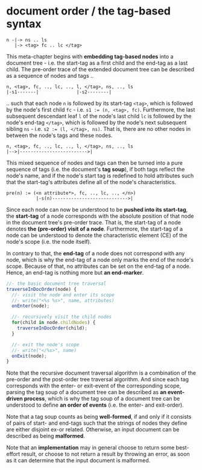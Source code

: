 
# document order / the tag-based syntax

```
n -|-> ns .. ls
   |-> <tag> fc .. lc </tag>
```

This meta-chapter begins with **embedding tag-based nodes** into a document
tree - i.e. the start-tag as a first child and the end-tag as a last child.
The pre-order trace of the extended document tree can be described as a
sequence of nodes and tags ..

```
n, <tag>, fc, .., lc, .., l, </tag>, ns, .., ls
|-s1-------|              |-s2--------|
```

.. such that each node `n` is followed by its start-tag `<tag>`, which is
followed by the node's first child `fc` - i.e. `s1 := (n, <tag>, fc)`.
Furthermore, the last subsequent descendant leaf `l` of the node's last
child `lc` is followed by the node's end-tag `</tag>`, which is followed
by the node's next subsequent sibling `ns` - i.e. `s2 := (l, </tag>, ns)`.
That is, there are no other nodes in between the node's tags and these nodes.

```
n, <tag>, fc, .., lc, .., l, </tag>, ns, .., ls
|-->|------------------------->|
```

This mixed sequence of nodes and tags can then be turned into a pure sequence
of tags (i.e. the document's **tag soup**), if both tags reflect the node's
name, and if the node's start tag is redefined to hold attributes such that
the start-tag's attributes define all of the node's characteristics.

```
pre(n) := (<n attribute*>, fc, .., lc, .., </n>)
           |-s(n)---------------------------->|
```

Since each node can now be understood to be **pushed into its start-tag**,
the **start-tag** of a node corresponds with the absolute position of that
node in the document tree's pre-order trace. That is, the start-tag of a node
denotes **the (pre-order) visit of a node**. Furthermore, the start-tag of a
node can be understood to denote the characteristic element (CE) of the node's
scope (i.e. the node itself).

In contrary to that, the **end-tag** of a node does not correspond with any
node, which is why the end-tag of a node only marks the end of the node's
scope. Because of that, no attributes can be set on the end-tag of a node.
Hence, an end-tag is nothing more but **an end-marker**.

```js
//- the basic document tree traversal
traverseInDocOrder(node) {
  //- visit the node and enter its scope
  //- write("<%s %s>", name, attributes)
  onEnter(node);

  //- recursively visit the child nodes
  for(child in node.childNodes) {
    traverseInDocOrder(child);
  }

  //- exit the node's scope
  //- write("</%s>", name)
  onExit(node);
}
```

Note that the recursive document traversal algorithm is a combination of the
pre-order and the post-order tree traversal algorithm. And since each tag
corresponds with the enter- or exit-event of the corresponding scope, parsing
the tag soup of a document tree can be described as **an event-driven process**,
which is why the tag soup of a document tree can be understood to define
**an order of events** (i.e. the enter- and exit-order).

Note that a tag soup counts as being **well-formed**, if and only if it consists
of pairs of start- and end-tags such that the strings of nodes they define are
either disjoint ex-or related. Otherwise, an input document can be described
as being **malformed**.

Note that an **implementation** may in general choose to return some best-effort
result, or choose to not return a result by throwing an error, as soon as it
can determine that the input document is malformed.
